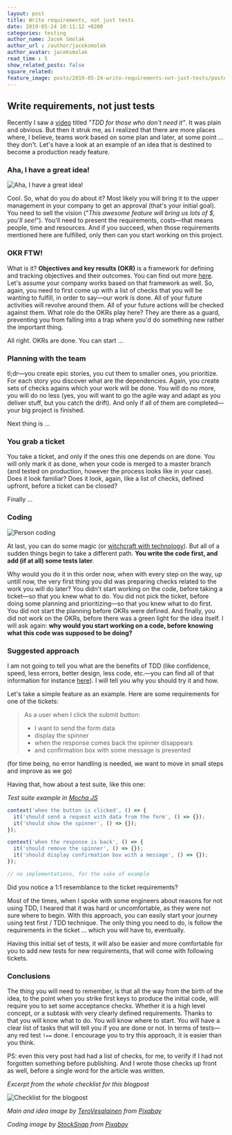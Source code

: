 ```yaml
---
layout: post
title: Write requirements, not just tests
date: 2019-05-24 10:11:12 +0200
categories: testing
author_name: Jacek Smolak
author_url : /author/jaceksmolak
author_avatar: jaceksmolak
read_time : 5
show_related_posts: false
square_related:
feature_image: posts/2019-05-24-write-requirements-not-just-tests/poster.png
---
```


## Write requirements, not just tests

Recently I saw a [video](https://www.youtube.com/watch?v=a6oP24CSdUg) titled _"TDD for those who don't need it"_. It was plain and obvious. But then it struk me, as I realized that there are more places where, I believe, teams work based on some plan and later, at some point … they don't. Let's have a look at an example of an idea that is destined to become a production ready feature.

### Aha, I have a great idea!

<img src="{{site.baseurl}}/img/posts/2019-05-24-write-requirements-not-just-tests/idea.jpg" alt="Aha, I have a great idea!" />

Cool. So, what do you do about it? Most likely you will bring it to the upper management in your company to get an approval (that's your initial goal). You need to sell the vision ("_This awesome feature will bring us lots of $, you'll see!_"). You'll need to present the requirements, costs—that means people, time and resources. And if you succeed, when those requirements mentioned here are fulfilled, only then can you start working on this project.

### OKR FTW!

What is it? **Objectives and key results (OKR)** is a framework for defining and tracking objectives and their outcomes. You can find out more [here](https://en.wikipedia.org/wiki/OKR). Let's assume your company works based on that framework as well. So, again, you need to first come up with a list of checks that you will be wanting to fulfill, in order to say—our work is done. All of your future activities will revolve around them. All of your future actions will be checked against them. What role do the OKRs play here? They are there as a guard, preventing you from falling into a trap where you'd do something new rather the important thing.

All right. OKRs are done. You can start …

### Planning with the team

tl;dr—you create epic stories, you cut them to smaller ones, you prioritize. For each story you discover what are the dependencies. Again, you create sets of checks agains which your work will be done. You will do no more, you will do no less (yes, you will want to go the agile way and adapt as you deliver stuff, but you catch the drift). And only if all of them are completed—your big project is finished.

Next thing is …

### You grab a ticket

You take a ticket, and only if the ones this one depends on are done. You will only mark it as done, when your code is merged to a master branch (and tested on production, however the process looks like in your case). Does it look familiar? Does it look, again, like a list of checks, defined upfront, before a ticket can be closed?

Finally …

### Coding

<img src="{{site.baseurl}}/img/posts/2019-05-24-write-requirements-not-just-tests/coding.jpg" alt="Person coding" />

At last, you can do some magic (or [witchcraft with technology](https://www.reddit.com/r/Showerthoughts/comments/4f1y1p/programming_is_just_witchcraft_with_technology/)). But all of a sudden things begin to take a different path. **You write the code first, and add (if at all) some tests later**.

Why would you do it in this order now, when with every step on the way, up untill now, the very first thing you did was preparing checks related to the work you will do later? You didn't start working on the code, before taking a ticket—so that you knew what to do. You did not pick the ticket, before doing some planning and prioritizing—so that you knew what to do first. You did not start the planning before OKRs were defined. And finally, you did not work on the OKRs, before there was a green light for the idea itself. I will ask again: **why would you start working on a code, before knowing what this code was supposed to be doing?**

### Suggested approach

I am not going to tell you what are the benefits of TDD (like confidence, speed, less errors, better design, less code, etc.—you can find all of that information for instance [here](https://dzone.com/articles/20-benefits-of-test-driven-development)). I will tell you why you should try it and how.

Let's take a simple feature as an example. Here are some requirements for one of the tickets:

> As a user when I click the submit button:
>
> - I want to send the form data
> - display the spinner
> - when the response comes back the spinner disappears
> - and confirmation box with some message is presented

(for time being, no error handling is needed, we want to move in small steps and improve as we go)

Having that, how about a test suite, like this one:

<em class="snippet-description">Test suite example in <a href="https://mochajs.org/">Mocha JS</a></em>
```javascript
context('when the button is clicked', () => {
  it('should send a request with data from the form', () => {});
  it('should show the spinner', () => {});
});

context('when the response is back', () => {
  it('should remove the spinner', () => {});
  it('should display confirmation box with a message', () => {});
});

// no implementations, for the sake of example
```

Did you notice a 1:1 resemblance to the ticket requirements?

Most of the times, when I spoke with some engineers about reasons for not using TDD, I heared that it was hard or uncomfortable, as they were not sure where to begin. With this approach, you can easily start your journey using test first / TDD technique. The only thing you need to do, is follow the requirements in the ticket … which you will have to, eventually.

Having this initial set of tests, it will also be easier and more comfortable for you to add new tests for new requirements, that will come with following tickets.

### Conclusions

The thing you will need to remember, is that all the way from the birth of the idea, to the point when you strike first keys to produce the initial code, will require you to set some acceptance checks. Whether it is a high level concept, or a subtask with very clearly defined requirements. Thanks to that you will know what to do. You will know where to start. You will have a clear list of tasks that will tell you if you are done or not. In terms of tests—any red test `!==` done. I encourage you to try this approach, it is easier than you think.

PS: even this very post had had a list of checks, for me, to verify if I had not forgotten something before publishing. And I wrote those checks up front as well, before a single word for the article was written.

<em class="snippet-description">Excerpt from the whole checklist for this blogpost</em>

<img src="{{site.baseurl}}/img/posts/2019-05-24-write-requirements-not-just-tests/checklist.png" alt="Checklist for the blogpost" />

*Main and idea image by <a href="https://pixabay.com/users/TeroVesalainen-809550/?utm_source=link-attribution&amp;utm_medium=referral&amp;utm_campaign=image&amp;utm_content=2077019">TeroVesalainen</a> from <a href="https://pixabay.com/?utm_source=link-attribution&amp;utm_medium=referral&amp;utm_campaign=image&amp;utm_content=2077019">Pixabay</a>*

*Coding image by <a href="https://pixabay.com/users/StockSnap-894430/?utm_source=link-attribution&amp;utm_medium=referral&amp;utm_campaign=image&amp;utm_content=2557299">StockSnap</a> from <a href="https://pixabay.com/?utm_source=link-attribution&amp;utm_medium=referral&amp;utm_campaign=image&amp;utm_content=2557299">Pixabay</a>*
